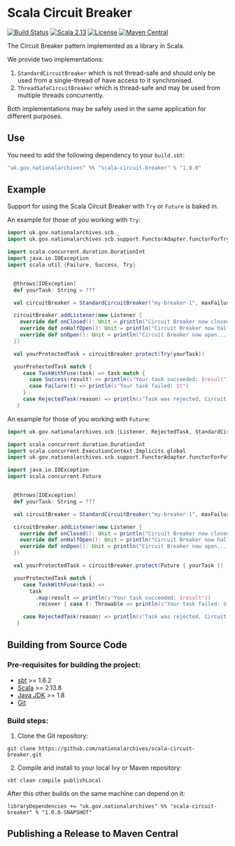 # Scala Circuit Breaker

[![Build Status](https://github.com/nationalarchives/scala-circuit-breaker/actions/workflows/ci.yml/badge.svg?branch=main)](https://github.com/nationalarchives/scala-circuit-breaker/actions/workflows/ci.yml)
[![Scala 2.13](https://img.shields.io/badge/scala-2.13-red.svg)](http://scala-lang.org)
[![License](https://img.shields.io/badge/license-MIT-blue.svg)](https://opensource.org/licenses/MIT)
[![Maven Central](https://maven-badges.herokuapp.com/maven-central/uk.gov.nationalarchives.pdi/scala-circuit-breaker/badge.svg)](https://search.maven.org/search?q=g:uk.gov.nationalarchives)

The Circuit Breaker pattern implemented as a library in Scala.

We provide two implementations:
1. `StandardCircuitBreaker` which is not thread-safe and should only be used from a single-thread of have access to it synchronised.
2. `ThreadSafeCircuitBreaker` which is thread-safe and may be used from multiple threads concurrently.

Both implementations may be safely used in the same application for different purposes.

## Use

You need to add the following dependency to your `build.sbt`:

```scala
"uk.gov.nationalarchives" %% "scala-circuit-breaker" % "1.0.0"
```

## Example

Support for using the Scala Circuit Breaker with `Try` or `Future` is baked in.

An example for those of you working with `Try`:
```scala
import uk.gov.nationalarchives.scb._
import uk.gov.nationalarchives.scb.support.FunctorAdapter.functorForTry

import scala.concurrent.duration.DurationInt
import java.io.IOException
import scala.util.{Failure, Success, Try}


  @throws[IOException]
  def yourTask: String = ???

  val circuitBreaker = StandardCircuitBreaker("my-breaker-1", maxFailures = 5, resetTimeout = 120.seconds, exponentialBackoffFactor = 2, maxResetTimeout = 10.minutes)

  circuitBreaker.addListener(new Listener {
    override def onClosed(): Unit = println("Circuit Breaker now closed... you can take action on this event if you like!")
    override def onHalfOpen(): Unit = println("Circuit Breaker now half-open... you can take action on this event if you like!")
    override def onOpen(): Unit = println("Circuit Breaker now open... you can take action on this event if you like!")
  })

  val yourProtectedTask = circuitBreaker.protect(Try(yourTask))

  yourProtectedTask match {
     case TaskWithFuse(task) => task match {
       case Success(result) => println(s"Your task succeeded: $result")
       case Failure(t) => println(s"Your task failed: $t")
     }
     case RejectedTask(reason) => println(s"Task was rejected, Circuit Breaker is open: $reason")
   }
```

An example for those of you working with `Future`:

```scala
import uk.gov.nationalarchives.scb.{Listener, RejectedTask, StandardCircuitBreaker, TaskWithFuse}

import scala.concurrent.duration.DurationInt
import scala.concurrent.ExecutionContext.Implicits.global
import uk.gov.nationalarchives.scb.support.FunctorAdapter.functorForFuture

import java.io.IOException
import scala.concurrent.Future


  @throws[IOException]
  def yourTask: String = ???

  val circuitBreaker = StandardCircuitBreaker("my-breaker-1", maxFailures = 5, resetTimeout = 120.seconds, exponentialBackoffFactor = 2, maxResetTimeout = 10.minutes)

  circuitBreaker.addListener(new Listener {
    override def onClosed(): Unit = println("Circuit Breaker now closed... you can take action on this event if you like!")
    override def onHalfOpen(): Unit = println("Circuit Breaker now half-open... you can take action on this event if you like!")
    override def onOpen(): Unit = println("Circuit Breaker now open... you can take action on this event if you like!")
  })

  val yourProtectedTask = circuitBreaker.protect(Future { yourTask })

  yourProtectedTask match {
     case TaskWithFuse(task) =>
       task
         .map(result => println(s"Your task succeeded: $result"))
         .recover { case t: Throwable => println(s"Your task failed: $t")}

     case RejectedTask(reason) => println(s"Task was rejected, Circuit Breaker is open: $reason")
   }
```

## Building from Source Code

### Pre-requisites for building the project:
* [sbt](https://www.scala-sbt.org/) >= 1.6.2  
* [Scala](https://www.scala-lang.org/) >= 2.13.8
* [Java JDK](https://adoptopenjdk.net/) >= 1.8
* [Git](https://git-scm.com)

### Build steps:
1. Clone the Git repository:
```
git clone https://github.com/nationalarchives/scala-circuit-breaker.git
```
2. Compile and install to your local Ivy or Maven repository:
```
sbt clean compile publishLocal
```
After this other builds on the same machine can depend on it:
```
libraryDependencies += "uk.gov.nationalarchives" %% "scala-circuit-breaker" % "1.0.0-SNAPSHOT"
```

## Publishing a Release to Maven Central

